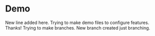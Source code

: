 # Demo
New line added here. 
Trying to make demo files to configure features.
Thanks!
Trying to make branches.
New branch created just branching.
